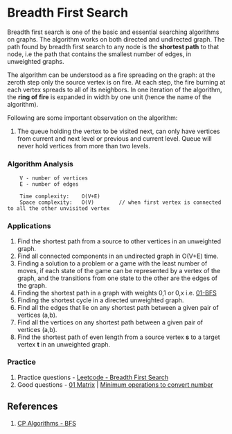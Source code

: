 # Breadth First Search
Breadth first search is one of the basic and essential searching algorithms on graphs. The algorithm works on both directed and undirected graph. The path found by breadth first search to any node is the **shortest path** to that node, i.e the path that contains the smallest number of edges, in unweighted graphs.

The algorithm can be understood as a fire spreading on the graph: at the zeroth step only the source vertex is on fire. At each step, the fire burning at each vertex spreads to all of its neighbors. In one iteration of the algorithm, the **ring of fire** is expanded in width by one unit (hence the name of the algorithm).

Following are some important observation on the algorithm:
1. The queue holding the vertex to be visited next, can only have vertices from current and next level or previous and current level. Queue will never hold vertices from more than two levels.

### Algorithm Analysis
```
    V - number of vertices
    E - number of edges

    Time complexity:    O(V+E)
    Space complexity:   O(V)        // when first vertex is connected to all the other unvisited vertex
```

### Applications
1. Find the shortest path from a source to other vertices in an unweighted graph.
2. Find all connected components in an undirected graph in O(V+E) time.
3. Finding a solution to a problem or a game with the least number of moves, if each state of the game can be represented by a vertex of the graph, and the transitions from one state to the other are the edges of the graph.
4. Finding the shortest path in a graph with weights 0,1 or 0,x i.e. [01-BFS](https://github.com/gauxs/cp/blob/master/algorithms/graph/shortest_path/single_source/bfs_01)
5. Finding the shortest cycle in a directed unweighted graph.
6. Find all the edges that lie on any shortest path between a given pair of vertices (a,b).
7. Find all the vertices on any shortest path between a given pair of vertices (a,b).
8. Find the shortest path of even length from a source vertex **s** to a target vertex **t** in an unweighted graph.

### Practice
1. Practice questions - [Leetcode - Breadth First Search](https://leetcode.com/tag/breadth-first-search/)
2. Good questions - [01 Matrix](https://leetcode.com/problems/01-matrix/) | [Minimum operations to convert number](https://leetcode.com/problems/minimum-operations-to-convert-number/)

## References
1. [CP Algorithms - BFS](https://cp-algorithms.com/graph/breadth-first-search.html)
